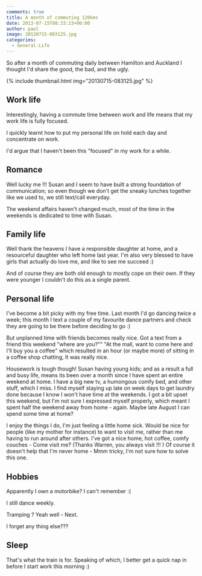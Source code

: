 ```yaml
---
comments: true
title: A month of commuting 120kms
date: 2013-07-15T08:33:23+00:00
author: paul
image: 20130715-083125.jpg
categories:
  - General-Life
---
```


So after a month of commuting daily between Hamilton and Auckland I thought I'd share the good, the bad, and the ugly.  

{% include thumbnail.html img="20130715-083125.jpg" %}  
## Work life

Interestingly, having a commute time between work and life means that my work life is fully focused.
  
I quickly learnt how to put my personal life on hold each day and concentrate on work.
  
I'd argue that I haven't been this "focused" in my work for a while. 

## Romance

Well lucky me !!! Susan and I seem to have built a strong foundation of communication; so even though we don't get the sneaky lunches together like we used to, we still text/call everyday.
  
The weekend affairs haven't changed much, most of the time in the weekends is dedicated to time with Susan. 

## Family life

Well thank the heavens I have a responsible daughter at home, and a resourceful daughter who left home last year. I'm also very blessed to have girls that actually do love me, and like to see me succeed :)
  
And of course they are both old enough to mostly cope on their own. If they were younger I couldn't do this as a single parent. 

## Personal life

I've become a bit picky with my free time. Last month I'd go dancing twice a week; this month I text a couple of my favourite dance partners and check they are going to be there before deciding to go :)
  
But unplanned time with friends becomes really nice. Got a text from a friend this weekend "where are you?"" "At the mall, want to come here and I'll buy you a coffee" which resulted in an hour (or maybe more) of sitting in a coffee shop chatting, It was really nice. 

Housework is tough though! Susan having young kids; and as a result a full and busy life, means its been over a month since I have spent an entire weekend at home. I have a big new tv, a humongous comfy bed, and other stuff, which I miss. I find myself staying up late on week days to get laundry done because I know I won't have time at the weekends. I got a bit upset this weekend, but I'm not sure I expressed myself properly, which meant I spent half the weekend away from home - again. Maybe late August I can spend some time at home?
  
I enjoy the things I do, I'm just feeling a little home sick. Would be nice for people (like my mother for instance) to want to visit me, rather than me having to run around after others. I've got a nice home, hot coffee, comfy couches - Come visit me? (Thanks Warren, you always visit !!! ) Of course it doesn't help that I'm never home - Mmm tricky, I'm not sure how to solve this one. 

## Hobbies
  
Apparently I own a motorbike? I can't remember :(
  
I still dance weekly.
  
Tramping ? Yeah well - Next.
  
I forget any thing else???

## Sleep
  
That's what the train is for. Speaking of which, I better get a quick nap in before I start work this morning :)
